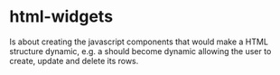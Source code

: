 # html-widgets
Is about creating the javascript components that would make a HTML structure dynamic, e.g. a <table> should become dynamic allowing the user to create, update and delete its rows.
